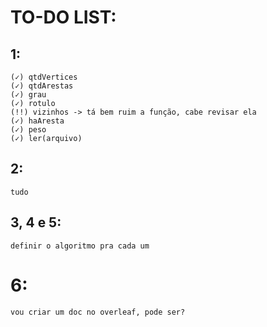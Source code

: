 # TO-DO LIST:

## 1: 
```
(✓) qtdVertices
(✓) qtdArestas
(✓) grau
(✓) rotulo
(!!) vizinhos -> tá bem ruim a função, cabe revisar ela
(✓) haAresta
(✓) peso
(✓) ler(arquivo)
```
## 2: 
```
tudo
```
## 3, 4 e 5:
```
definir o algoritmo pra cada um
```
# 6:
```
vou criar um doc no overleaf, pode ser?
```
